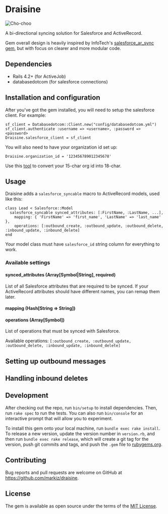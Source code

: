 # Draisine

![Cho-choo](https://upload.wikimedia.org/wikipedia/commons/thumb/3/3d/GAZ-13_Chaika_draisine.jpg/600px-GAZ-13_Chaika_draisine.jpg)

A bi-directional syncing solution for Salesforce and ActiveRecord.

Gem overall design is heavily inspired by InfoTech's [salesforce_ar_sync gem](https://github.com/InfoTech/salesforce_ar_sync), but with focus on clearer and more modular code.

## Dependencies

* Rails 4.2+ (for ActiveJob)
* databasedotcom (for salesforce connections)


## Installation and configuration

After you've got the gem installed, you will need to setup the salesforce client. For example:

```
sf_client = Databasedotcom::Client.new("config/databasedotcom.yml")
sf_client.authenticate :username => <username>, :password => <password>
Draisine.salesforce_client = sf_client
```

You will also need to have your organization id set up:

```
Draisine.organization_id = '123456789012345678'
```

Use this [tool](https://cloudjedi.wordpress.com/no-fuss-salesforce-id-converter/) to convert your 15-char org id into 18-char.

## Usage

Draisine adds a `salesforce_syncable` macro to ActiveRecord models, used like this:

```
class Lead < Salesforce::Model
  salesforce_syncable synced_attributes: [:FirstName, :LastName, ...],
    mapping: { 'FirstName' => 'first_name', 'LastName' => 'last_name' },
    operations: [:outbound_create, :outbound_update, :outbound_delete, :inbound_update, :inbound_delete]
end
```

Your model class must have `salesforce_id` string column for everything to work.

### Available settings

#### synced_attributes (Array[Symbol|String], required)

List of all Salesforce attributes that are required to be synced. If your ActiveRecord attributes should have different names, you can remap them later.

#### mapping (Hash[String => String])

#### operations (Array[Symbol])

List of operations that must be synced with Salesforce.

Available operations: `[:outbound_create, :outbound_update, :outbound_delete, :inbound_update, :inbound_delete]`

## Setting up outbound messages

## Handling inbound deletes


## Development

After checking out the repo, run `bin/setup` to install dependencies. Then, run `rake spec` to run the tests. You can also run `bin/console` for an interactive prompt that will allow you to experiment.

To install this gem onto your local machine, run `bundle exec rake install`. To release a new version, update the version number in `version.rb`, and then run `bundle exec rake release`, which will create a git tag for the version, push git commits and tags, and push the `.gem` file to [rubygems.org](https://rubygems.org).

## Contributing

Bug reports and pull requests are welcome on GitHub at https://github.com/markiz/draisine.


## License

The gem is available as open source under the terms of the [MIT License](http://opensource.org/licenses/MIT).

